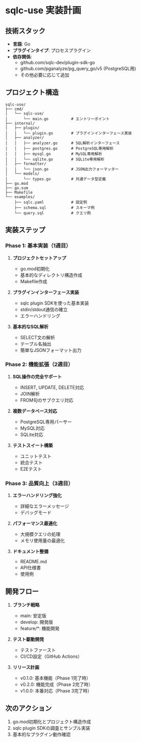 # sqlc-use 実装計画

## 技術スタック
- **言語**: Go
- **プラグインタイプ**: プロセスプラグイン
- **依存関係**:
  - github.com/sqlc-dev/plugin-sdk-go
  - github.com/pganalyze/pg_query_go/v5 (PostgreSQL用)
  - その他必要に応じて追加

## プロジェクト構造
```
sqlc-use/
├── cmd/
│   └── sqlc-use/
│       └── main.go          # エントリーポイント
├── internal/
│   ├── plugin/
│   │   └── plugin.go        # プラグインインターフェース実装
│   ├── analyzer/
│   │   ├── analyzer.go      # SQL解析インターフェース
│   │   ├── postgres.go      # PostgreSQL専用解析
│   │   ├── mysql.go         # MySQL専用解析
│   │   └── sqlite.go        # SQLite専用解析
│   ├── formatter/
│   │   └── json.go          # JSON出力フォーマッター
│   └── models/
│       └── types.go         # 共通データ型定義
├── go.mod
├── go.sum
├── Makefile
└── examples/
    ├── sqlc.yaml            # 設定例
    ├── schema.sql           # スキーマ例
    └── query.sql            # クエリ例
```

## 実装ステップ

### Phase 1: 基本実装（1週目）
1. **プロジェクトセットアップ**
   - go.mod初期化
   - 基本的なディレクトリ構造作成
   - Makefile作成

2. **プラグインインターフェース実装**
   - sqlc plugin SDKを使った基本実装
   - stdin/stdout通信の確立
   - エラーハンドリング

3. **基本的なSQL解析**
   - SELECT文の解析
   - テーブル名抽出
   - 簡単なJSONフォーマット出力

### Phase 2: 機能拡張（2週目）
1. **SQL操作の完全サポート**
   - INSERT, UPDATE, DELETE対応
   - JOIN解析
   - FROM句のサブクエリ対応

2. **複数データベース対応**
   - PostgreSQL専用パーサー
   - MySQL対応
   - SQLite対応

3. **テストスイート構築**
   - ユニットテスト
   - 統合テスト
   - E2Eテスト

### Phase 3: 品質向上（3週目）
1. **エラーハンドリング強化**
   - 詳細なエラーメッセージ
   - デバッグモード

2. **パフォーマンス最適化**
   - 大規模クエリの処理
   - メモリ使用量の最適化

3. **ドキュメント整備**
   - README.md
   - API仕様書
   - 使用例

## 開発フロー
1. **ブランチ戦略**
   - main: 安定版
   - develop: 開発版
   - feature/*: 機能開発

2. **テスト駆動開発**
   - テストファースト
   - CI/CD設定（GitHub Actions）

3. **リリース計画**
   - v0.1.0: 基本機能（Phase 1完了時）
   - v0.2.0: 機能完成（Phase 2完了時）
   - v1.0.0: 本番対応（Phase 3完了時）

## 次のアクション
1. go.mod初期化とプロジェクト構造作成
2. sqlc plugin SDKの調査とサンプル実装
3. 基本的なプラグイン動作確認